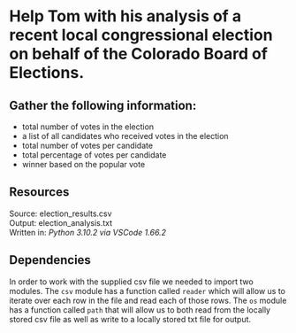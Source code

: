 # Help Tom with his analysis of a recent local congressional election on behalf of the Colorado Board of Elections.

## Gather the following information:
- total number of votes in the election
- a list of all candidates who received votes in the election
- total number of votes per candidate
- total percentage of votes per candidate
- winner based on the popular vote

## Resources
Source: election_results.csv<br>
Output: election_analysis.txt<br>
Written in: <i>Python 3.10.2 via VSCode 1.66.2</i><br>

## Dependencies
In order to work with the supplied csv file we needed to import two modules. The <code>csv</code> module has a function called <code>reader</code> which will allow us to iterate over each row in the file and read each of those rows. The <code>os</code> module has a function called <code>path</code> that will allow us to both read from the locally stored csv file as well as write to a locally stored txt file for output.

